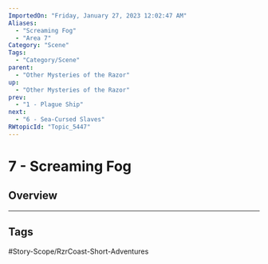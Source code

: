 ```yaml
---
ImportedOn: "Friday, January 27, 2023 12:02:47 AM"
Aliases:
  - "Screaming Fog"
  - "Area 7"
Category: "Scene"
Tags:
  - "Category/Scene"
parent:
  - "Other Mysteries of the Razor"
up:
  - "Other Mysteries of the Razor"
prev:
  - "1 - Plague Ship"
next:
  - "6 - Sea-Cursed Slaves"
RWtopicId: "Topic_5447"
---
```

# 7 - Screaming Fog
## Overview

---
## Tags
#Story-Scope/RzrCoast-Short-Adventures


